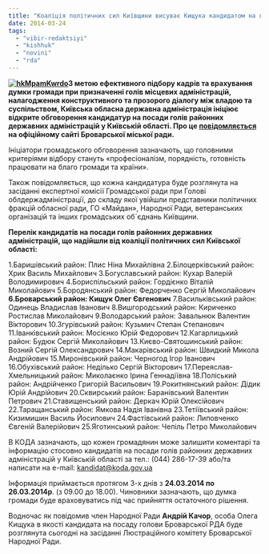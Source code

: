 ```yaml
---
title: "Коаліція політичних сил Київщини висуває Кищука кандидатом на голову броварської РДА"
date: 2014-03-24
tags: 
  - "vibir-redaktsiyi"
  - "kishhuk"
  - "novini"
  - "rda"
---
```


**[![hkMpamKwrdo](https://mpz.brovary.org/wp-content/uploads/2014/03/hkMpamKwrdo.jpg)](https://mpz.brovary.org/wp-content/uploads/2014/03/hkMpamKwrdo.jpg)З метою ефективного підбору кадрів та врахування думки громади при призначенні голів місцевих адміністрацій, налагодження конструктивного та прозорого діалогу між владою та суспільством, Київська обласна державна адміністрація ініціює відкрите обговорення кандидатур на посади голів районних державних адміністрацій у Київській області. Про це [повідомляється](http://www.brovary-rada.gov.ua/gromadske-obgovorennya-kandidat%D1%96v-na-posadi-gol%D1%96v-raiderzhadm%D1%96n%D1%96strats%D1%96i-ki%D1%97vshchini) на офіційному сайті Броварської міської ради.**

Ініціатори громадського обговорення зазначають, що головними критеріями відбору стануть «професіоналізм, порядність, готовність працювати на благо громади та країни».

Також повідомляється, що кожна кандидатура буде розглянута на засіданні експертної комісії Громадської ради при Голові облдержадміністрації, до складу якої увійшли представники політичних фракцій обласної ради, ГО «Майдан», Народної Ради, ветеранських організацій та інших громадських об´єднань Київщини.

**Перелік кандидатів на посади голів районних державних адміністрацій, що надійшли від коаліції політичних сил Київської області:**

1.Баришівський район: Плис Ніна Михайлівна 2.Білоцерківський район: Хрик Василь Михайлович 3.Богуславський район: Кухар Валерій Володимирович 4.Бориспільський район: Гордієнко Віталій Миколайович 5.Бородянський район: Федорченко Сергій Миколайович **6.Броварський район: Кищук Олег Євгенович** 7.Васильківський район: Одинець Владислав Іванович 8.Вишгородський район: Кириченко Ростислав Миколайович 9.Володарський район: Завальнюк Валентин Вікторович 10.Згурівський район: Кузьмич Степан Степанович 11.Іванківський район: Мосієнко Юрій Федорович 12.Кагарлицький район: Будюк Сергій Миколайович 13.Києво-Святошинський район: Возний Сергій Олександрович 14.Макарівський район: Швидкий Микола Андрійович 15.Миронівський район: Черногод Ігор Іванович 16.Обухівський район: Неділько Сергій Вікторович 17.Переяслав-Хмельницький район: Миколаєнко Ірина Геннадіївна 18.Поліський район: Андрійченко Григорій Васильович 19.Рокитнянський район: Дідик Юрій Андрійович 20.Сквирський район: Баранівський Валентин Петрович 21.Ставищенський район: Деркач Юрій Олексійович 22.Таращанський район: Ямкова Надія Іванівна 23.Тетіївський район: Кизимишин Василь Йосипович 24.Фастівський район: Липовченко Євгеній Валерійович 25.Яготинський район: Чепіль Петро Миколайович

В КОДА зазначають, що кожен громадянин може залишити коментарі та інформацію стосовно кандидатів на посади голів районних державних адміністрацій у Київській області за тел.: (044) 286-17-39 або/та написати на e-mail: kandidat@koda.gov.ua

Інформація приймається протягом 3-х днів з **24.03.2014 по 26.03.2014р**. (з 09.00 до 18.00). Чиновники зазначають, що думка громади буде враховуватись під час прийняття остаточного рішення.

Водночас як повідомив член Народної Ради **Андрій Качор**, особа Олега Кищука в якості кандидата на посаду голови Броварської РДА буде розглянута сьогодні на засіданні Люстраційного комітету Броварської Народної Ради.

